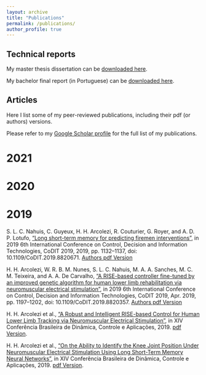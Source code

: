 ```yaml
---
layout: archive
title: "Publications"
permalink: /publications/
author_profile: true
---
```


## Technical reports

My master thesis dissertation can be [downloaded here](http://hharcolezi.github.io/files/2019_UNESP_Master_thesis_compressed.pdf).

My bachelor final report (in Portuguese) can be [downloaded here](http://hharcolezi.github.io/files/2017_UNEMAT_Final_Work.pdf).

## Articles

Here I list some of my peer-reviewed publications, including their pdf (or authors) versions.

Please refer to my [Google Scholar profile](https://scholar.google.com/citations?hl=en&user=VJgSocwAAAAJ) for the full list of my publications.

2021
=====




2020
=====



2019
=====
S. L. C. Nahuis, C. Guyeux, H. H. Arcolezi, R. Couturier, G. Royer, and A. D. P. Lotufo, [“Long short-term memory for predicting firemen interventions”](https://ieeexplore.ieee.org/abstract/document/8820671), in 2019 6th International Conference on Control, Decision and Information Technologies, CoDIT 2019, 2019, pp. 1132–1137, doi: 10.1109/CoDIT.2019.8820671. [Authors pdf Version](http://hharcolezi.github.io/files/2019_CODIT_lstm.pdf)

H. H. Arcolezi, W. R. B. M. Nunes, S. L. C. Nahuis, M. A. A. Sanches, M. C. M. Teixeira, and A. A. De Carvalho, [“A RISE-based controller fine-tuned by an improved genetic algorithm for human lower limb rehabilitation via neuromuscular electrical stimulation”](https://ieeexplore.ieee.org/abstract/document/8820357), in 2019 6th International Conference on Control, Decision and Information Technologies, CoDIT 2019, Apr. 2019, pp. 1197–1202, doi: 10.1109/CoDIT.2019.8820357. [Authors pdf Version](http://hharcolezi.github.io/files/2019_CODIT_control.pdf)

H. H. Arcolezi et al., [“A Robust and Intelligent RISE-based Control for Human Lower Limb Tracking via Neuromuscular Electrical Stimulation”](http://soac.eesc.usp.br/index.php/dincon/xivdincon/paper/view/1683/1152), in XIV Conferência Brasileira de Dinâmica, Controle e Aplicações, 2019. [pdf Version](http://hharcolezi.github.io/files/2019_DINCON_control.pdf).

H. H. Arcolezi et al., [“On the Ability to Identify the Knee Joint Position Under Neuromuscular Electrical Stimulation Using Long Short-Term Memory Neural Networks”](http://soac.eesc.usp.br/index.php/dincon/xivdincon/paper/view/1685/1153), in XIV Conferência Brasileira de Dinâmica, Controle e Aplicações, 2019. [pdf Version](http://hharcolezi.github.io/files/2019_DINCON_ident.pdf).
